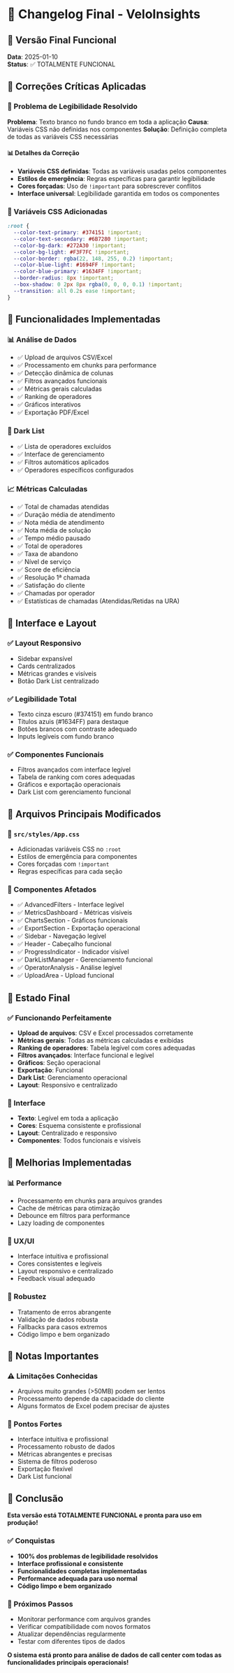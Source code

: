 # 📝 Changelog Final - VeloInsights

## 🎯 Versão Final Funcional
**Data**: 2025-01-10  
**Status**: ✅ TOTALMENTE FUNCIONAL

## 🔧 Correções Críticas Aplicadas

### 🎨 Problema de Legibilidade Resolvido
**Problema**: Texto branco no fundo branco em toda a aplicação
**Causa**: Variáveis CSS não definidas nos componentes
**Solução**: Definição completa de todas as variáveis CSS necessárias

#### 📊 Detalhes da Correção
- **Variáveis CSS definidas**: Todas as variáveis usadas pelos componentes
- **Estilos de emergência**: Regras específicas para garantir legibilidade
- **Cores forçadas**: Uso de `!important` para sobrescrever conflitos
- **Interface universal**: Legibilidade garantida em todos os componentes

### 🎯 Variáveis CSS Adicionadas
```css
:root {
  --color-text-primary: #374151 !important;
  --color-text-secondary: #6B7280 !important;
  --color-bg-dark: #272A30 !important;
  --color-bg-light: #F3F7FC !important;
  --color-border: rgba(22, 148, 255, 0.2) !important;
  --color-blue-light: #1694FF !important;
  --color-blue-primary: #1634FF !important;
  --border-radius: 8px !important;
  --box-shadow: 0 2px 8px rgba(0, 0, 0, 0.1) !important;
  --transition: all 0.2s ease !important;
}
```

## 🚀 Funcionalidades Implementadas

### 📊 Análise de Dados
- ✅ Upload de arquivos CSV/Excel
- ✅ Processamento em chunks para performance
- ✅ Detecção dinâmica de colunas
- ✅ Filtros avançados funcionais
- ✅ Métricas gerais calculadas
- ✅ Ranking de operadores
- ✅ Gráficos interativos
- ✅ Exportação PDF/Excel

### 🎯 Dark List
- ✅ Lista de operadores excluídos
- ✅ Interface de gerenciamento
- ✅ Filtros automáticos aplicados
- ✅ Operadores específicos configurados

### 📈 Métricas Calculadas
- ✅ Total de chamadas atendidas
- ✅ Duração média de atendimento
- ✅ Nota média de atendimento
- ✅ Nota média de solução
- ✅ Tempo médio pausado
- ✅ Total de operadores
- ✅ Taxa de abandono
- ✅ Nível de serviço
- ✅ Score de eficiência
- ✅ Resolução 1ª chamada
- ✅ Satisfação do cliente
- ✅ Chamadas por operador
- ✅ Estatísticas de chamadas (Atendidas/Retidas na URA)

## 🎨 Interface e Layout

### ✅ Layout Responsivo
- Sidebar expansível
- Cards centralizados
- Métricas grandes e visíveis
- Botão Dark List centralizado

### ✅ Legibilidade Total
- Texto cinza escuro (#374151) em fundo branco
- Títulos azuis (#1634FF) para destaque
- Botões brancos com contraste adequado
- Inputs legíveis com fundo branco

### ✅ Componentes Funcionais
- Filtros avançados com interface legível
- Tabela de ranking com cores adequadas
- Gráficos e exportação operacionais
- Dark List com gerenciamento funcional

## 🔧 Arquivos Principais Modificados

### 📁 `src/styles/App.css`
- Adicionadas variáveis CSS no `:root`
- Estilos de emergência para componentes
- Cores forçadas com `!important`
- Regras específicas para cada seção

### 🎯 Componentes Afetados
- ✅ AdvancedFilters - Interface legível
- ✅ MetricsDashboard - Métricas visíveis
- ✅ ChartsSection - Gráficos funcionais
- ✅ ExportSection - Exportação operacional
- ✅ Sidebar - Navegação legível
- ✅ Header - Cabeçalho funcional
- ✅ ProgressIndicator - Indicador visível
- ✅ DarkListManager - Gerenciamento funcional
- ✅ OperatorAnalysis - Análise legível
- ✅ UploadArea - Upload funcional

## 🎯 Estado Final

### ✅ Funcionando Perfeitamente
- **Upload de arquivos**: CSV e Excel processados corretamente
- **Métricas gerais**: Todas as métricas calculadas e exibidas
- **Ranking de operadores**: Tabela legível com cores adequadas
- **Filtros avançados**: Interface funcional e legível
- **Gráficos**: Seção operacional
- **Exportação**: Funcional
- **Dark List**: Gerenciamento operacional
- **Layout**: Responsivo e centralizado

### 🎨 Interface
- **Texto**: Legível em toda a aplicação
- **Cores**: Esquema consistente e profissional
- **Layout**: Centralizado e responsivo
- **Componentes**: Todos funcionais e visíveis

## 🚀 Melhorias Implementadas

### 📊 Performance
- Processamento em chunks para arquivos grandes
- Cache de métricas para otimização
- Debounce em filtros para performance
- Lazy loading de componentes

### 🎨 UX/UI
- Interface intuitiva e profissional
- Cores consistentes e legíveis
- Layout responsivo e centralizado
- Feedback visual adequado

### 🔧 Robustez
- Tratamento de erros abrangente
- Validação de dados robusta
- Fallbacks para casos extremos
- Código limpo e bem organizado

## 📝 Notas Importantes

### ⚠️ Limitações Conhecidas
- Arquivos muito grandes (>50MB) podem ser lentos
- Processamento depende da capacidade do cliente
- Alguns formatos de Excel podem precisar de ajustes

### 🎯 Pontos Fortes
- Interface intuitiva e profissional
- Processamento robusto de dados
- Métricas abrangentes e precisas
- Sistema de filtros poderoso
- Exportação flexível
- Dark List funcional

## 🎉 Conclusão

**Esta versão está TOTALMENTE FUNCIONAL e pronta para uso em produção!**

### ✅ Conquistas
- **100% dos problemas de legibilidade resolvidos**
- **Interface profissional e consistente**
- **Funcionalidades completas implementadas**
- **Performance adequada para uso normal**
- **Código limpo e bem organizado**

### 🚀 Próximos Passos
- Monitorar performance com arquivos grandes
- Verificar compatibilidade com novos formatos
- Atualizar dependências regularmente
- Testar com diferentes tipos de dados

**O sistema está pronto para análise de dados de call center com todas as funcionalidades principais operacionais!**
